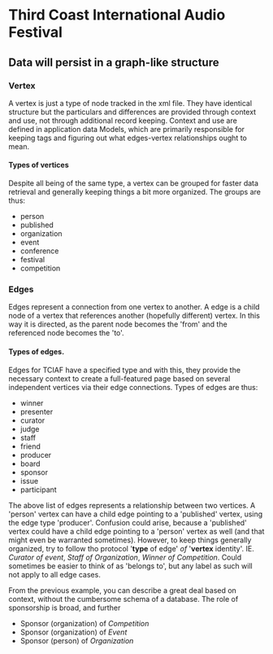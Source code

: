 # Third Coast International Audio Festival

## Data will persist in a graph-like structure

### Vertex

A vertex is just a type of node tracked in the xml file. They have identical structure but the particulars and differences are provided through context and use, not through additional record keeping. Context and use are defined in application data Models, which are primarily responsible for keeping tags and figuring out what edges-vertex relationships ought to mean.

#### Types of vertices

Despite all being of the same type, a vertex can be grouped for faster data retrieval and generally keeping things a bit more organized. The groups are thus:

- person
- published
- organization
- event
- conference
- festival
- competition

### Edges

Edges represent a connection from one vertex to another. A edge is a child node of a vertex that references another (hopefully different) vertex. In this way it is directed, as the parent node becomes the 'from' and the referenced node becomes the 'to'.

#### Types of edges.

Edges for TCIAF have a specified type and with this, they provide the necessary context to create a full-featured page based on several independent vertices via their edge connections. Types of edges are thus:

- winner
- presenter
- curator
- judge
- staff
- friend
- producer
- board
- sponsor
- issue
- participant

The above list of edges represents a relationship between two vertices. A 'person' vertex can have a child edge pointing to a 'published' vertex, using the edge type 'producer'. Confusion could arise, because a 'published' vertex could have a child edge pointing to a 'person' vertex as well (and that might even be warranted sometimes). However, to keep things generally organized, try to follow tho protocol '**type** of edge' *of* '**vertex** identity'. IE. *Curator of event*, *Staff of Organization*, *Winner of Competition*. Could sometimes be easier to think of as 'belongs to', but any label as such will not apply to all edge cases.

From the previous example, you can describe a great deal based on context, without the cumbersome schema of a database. The role of sponsorship is broad, and further

- Sponsor (organization) of *Competition*
- Sponsor (organization) of *Event*
- Sponsor (person) of *Organization*



